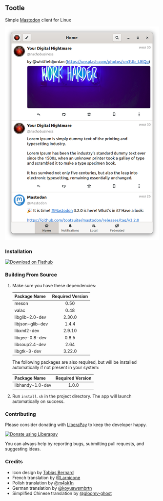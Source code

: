 ## Tootle
Simple [Mastodon](https://github.com/tootsuite/mastodon) client for Linux

![Screenshot](https://raw.githubusercontent.com/bleakgrey/tootle/master/data/screenshot1.png)


### Installation

<a href='https://flathub.org/apps/details/com.github.bleakgrey.tootle'><img height='51' alt='Download on Flathub' src='https://flathub.org/assets/badges/flathub-badge-en.png'/></a>


### Building From Source

1. Make sure you have these dependencies:

    Package Name | Required Version
    --- |:---:
    meson | 0.50
    valac | 0.48
    libglib-2.0-dev | 2.30.0
    libjson-glib-dev | 1.4.4
    libxml2-dev | 2.9.10
    libgee-0.8-dev | 0.8.5 
    libsoup2.4-dev | 2.64
    libgtk-3-dev | 3.22.0 

    The following packages are also required, but will be installed automatically if not present in your system:
    
    Package Name | Required Version
    --- |:---:
    libhandy-1.0-dev | 1.0.0
    

2. Run `install.sh` in the project directory. The app will launch automatically on success.


### Contributing
Please consider donating with [LiberaPay](https://liberapay.com/bleakgrey/) to keep the developer happy.

<a href="https://liberapay.com/bleakgrey/donate"><img alt="Donate using Liberapay" src="https://liberapay.com/assets/widgets/donate.svg"></a>

You can always help by reporting bugs, submitting pull requests, and suggesting ideas.


### Credits
* Icon design by [Tobias Bernard](https://github.com/bertob)
* French translation by [@Larnicone](https://github.com/Larnicone)
* Polish translation by [@m4sk1n](https://github.com/m4sk1n)
* German translation by [@koyuawsmbrtn](https://github.com/koyuawsmbrtn)
* Simplified Chinese translation by [@gloomy-ghost](https://github.com/gloomy-ghost)

